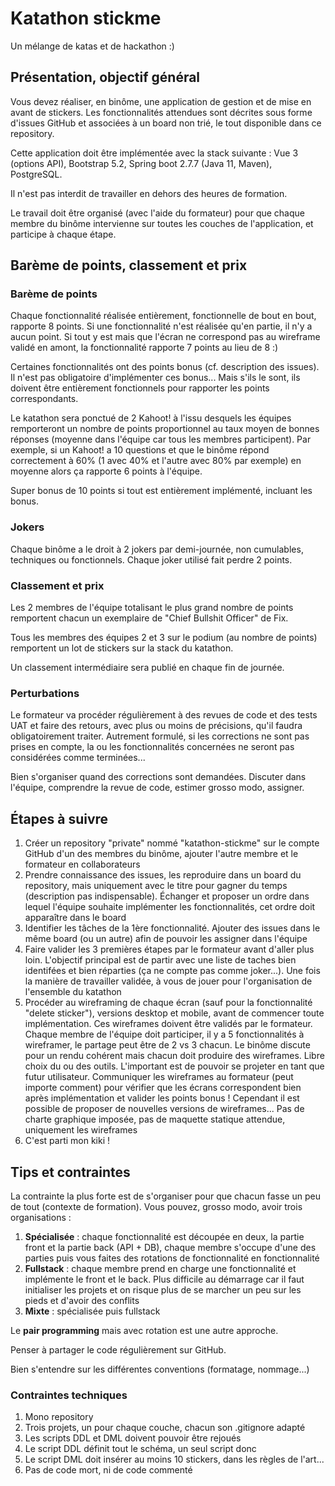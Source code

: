 # Katathon stickme
Un mélange de katas et de hackathon :)

## Présentation, objectif général
Vous devez réaliser, en binôme, une application de gestion et de mise en avant de stickers. Les fonctionnalités attendues sont décrites sous forme d'issues GitHub et associées à un board non trié, le tout disponible dans ce repository.

Cette application doit être implémentée avec la stack suivante : Vue 3 (options API), Bootstrap 5.2, Spring boot 2.7.7 (Java 11, Maven), PostgreSQL.

Il n'est pas interdit de travailler en dehors des heures de formation.

Le travail doit être organisé (avec l'aide du formateur) pour que chaque membre du binôme intervienne sur toutes les couches de l'application, et participe à chaque étape.

## Barème de points, classement et prix
### Barème de points
Chaque fonctionnalité réalisée entièrement, fonctionnelle de bout en bout, rapporte 8 points. Si une fonctionnalité n'est réalisée qu'en partie, il n'y a aucun point. Si tout y est mais que l'écran ne correspond pas au wireframe validé en amont, la fonctionnalité rapporte 7 points au lieu de 8 :)

Certaines fonctionnalités ont des points bonus (cf. description des issues). Il n'est pas obligatoire d'implémenter ces bonus... Mais s'ils le sont, ils doivent être entièrement fonctionnels pour rapporter les points correspondants.

Le katathon sera ponctué de 2 Kahoot! à l'issu desquels les équipes remporteront un nombre de points proportionnel au taux moyen de bonnes réponses (moyenne dans l'équipe car tous les membres participent). Par exemple, si un Kahoot! a 10 questions et que le binôme répond correctement à 60% (1 avec 40% et l'autre avec 80% par exemple) en moyenne alors ça rapporte 6 points à l'équipe.

Super bonus de 10 points si tout est entièrement implémenté, incluant les bonus.

### Jokers
Chaque binôme a le droit à 2 jokers par demi-journée, non cumulables, techniques ou fonctionnels. Chaque joker utilisé fait perdre 2 points.

### Classement et prix
Les 2 membres de l'équipe totalisant le plus grand nombre de points remportent chacun un exemplaire de "Chief Bullshit Officer" de Fix.

Tous les membres des équipes 2 et 3 sur le podium (au nombre de points) remportent un lot de stickers sur la stack du katathon.

Un classement intermédiaire sera publié en chaque fin de journée.

### Perturbations
Le formateur va procéder régulièrement à des revues de code et des tests UAT et faire des retours, avec plus ou moins de précisions, qu'il faudra obligatoirement traiter. Autrement formulé, si les corrections ne sont pas prises en compte, la ou les fonctionnalités concernées ne seront pas considérées comme terminées...

Bien s'organiser quand des corrections sont demandées. Discuter dans l'équipe, comprendre la revue de code, estimer grosso modo, assigner.

## Étapes à suivre
1. Créer un repository "private" nommé "katathon-stickme" sur le compte GitHub d'un des membres du binôme, ajouter l'autre membre et le formateur en collaborateurs
2. Prendre connaissance des issues, les reproduire dans un board du repository, mais uniquement avec le titre pour gagner du temps (description pas indispensable). Échanger et proposer un ordre dans lequel l'équipe souhaite implémenter les fonctionnalités, cet ordre doit apparaître dans le board
3. Identifier les tâches de la 1ère fonctionnalité. Ajouter des issues dans le même board (ou un autre) afin de pouvoir les assigner dans l'équipe
4. Faire valider les 3 premières étapes par le formateur avant d'aller plus loin. L'objectif principal est de partir avec une liste de taches bien identifées et bien réparties (ça ne compte pas comme joker...). Une fois la manière de travailler validée, à vous de jouer pour l'organisation de l'ensemble du katathon
5. Procéder au wireframing de chaque écran (sauf pour la fonctionnalité "delete sticker"), versions desktop et mobile, avant de commencer toute implémentation. Ces wireframes doivent être validés par le formateur. Chaque membre de l'équipe doit participer, il y a 5 fonctionnalités à wireframer, le partage peut être de 2 vs 3 chacun. Le binôme discute pour un rendu cohérent mais chacun doit produire des wireframes. Libre choix du ou des outils. L'important est de pouvoir se projeter en tant que futur utilisateur. Communiquer les wireframes au formateur (peut importe comment) pour vérifier que les écrans correspondent bien après implémentation et valider les points bonus ! Cependant il est possible de proposer de nouvelles versions de wireframes... Pas de charte graphique imposée, pas de maquette statique attendue, uniquement les wireframes
6. C'est parti mon kiki !

## Tips et contraintes
La contrainte la plus forte est de s'organiser pour que chacun fasse un peu de tout (contexte de formation). Vous pouvez, grosso modo, avoir trois organisations :
1. **Spécialisée** : chaque fonctionnalité est découpée en deux, la partie front et la partie back (API + DB), chaque membre s'occupe d'une des parties puis vous faites des rotations de fonctionnalité en fonctionnalité
2. **Fullstack** : chaque membre prend en charge une fonctionnalité et implémente le front et le back. Plus difficile au démarrage car il faut initialiser les projets et on risque plus de se marcher un peu sur les pieds et d'avoir des conflits
3. **Mixte** : spécialisée puis fullstack

Le **pair programming** mais avec rotation est une autre approche.

Penser à partager le code régulièrement sur GitHub.

Bien s'entendre sur les différentes conventions (formatage, nommage...)

### Contraintes techniques
1. Mono repository
2. Trois projets, un pour chaque couche, chacun son .gitignore adapté
3. Les scripts DDL et DML doivent pouvoir être rejoués
4. Le script DDL définit tout le schéma, un seul script donc
5. Le script DML doit insérer au moins 10 stickers, dans les règles de l'art...
6. Pas de code mort, ni de code commenté
